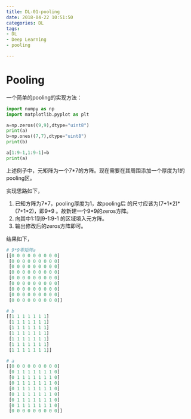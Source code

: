 ```yaml
---
title: DL-01-pooling
date: 2018-04-22 10:51:50
categories: DL
tags:
- DL
- Deep Learning
- pooling

---
```


# Pooling

一个简单的pooling的实现方法：

```python
import numpy as np
import matplotlib.pyplot as plt

a=np.zeros((9,9),dtype="uint8")
print(a)
b=np.ones((7,7),dtype="uint8")
print(b)

a[1:9-1,1:9-1]=b
print(a)	
```

上述例子中，元矩阵为一个7*7的方阵。现在需要在其周围添加一个厚度为1的pooling区。

实现思路如下，

1. 已知方阵为7*7，pooling厚度为1，故pooling后 的尺寸应该为(7+1\*2)\*(7+1\*2)，即9\*9 。故新建一个9\*9的zeros方阵。
2. 向其中1:1到9-1:9-1 的区域填入元方阵。
3. 输出修改后的zeros方阵即可。

结果如下，

```python
# 9*9零矩阵a
[[0 0 0 0 0 0 0 0 0]
 [0 0 0 0 0 0 0 0 0]
 [0 0 0 0 0 0 0 0 0]
 [0 0 0 0 0 0 0 0 0]
 [0 0 0 0 0 0 0 0 0]
 [0 0 0 0 0 0 0 0 0]
 [0 0 0 0 0 0 0 0 0]
 [0 0 0 0 0 0 0 0 0]
 [0 0 0 0 0 0 0 0 0]]

# b
[[1 1 1 1 1 1 1]
 [1 1 1 1 1 1 1]
 [1 1 1 1 1 1 1]
 [1 1 1 1 1 1 1]
 [1 1 1 1 1 1 1]
 [1 1 1 1 1 1 1]
 [1 1 1 1 1 1 1]]

# a
[[0 0 0 0 0 0 0 0 0]
 [0 1 1 1 1 1 1 1 0]
 [0 1 1 1 1 1 1 1 0]
 [0 1 1 1 1 1 1 1 0]
 [0 1 1 1 1 1 1 1 0]
 [0 1 1 1 1 1 1 1 0]
 [0 1 1 1 1 1 1 1 0]
 [0 1 1 1 1 1 1 1 0]
 [0 0 0 0 0 0 0 0 0]]
```




